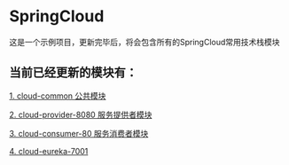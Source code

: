 # SpringCloud

 这是一个示例项目，更新完毕后，将会包含所有的SpringCloud常用技术栈模块
 
## 当前已经更新的模块有：
  [1. cloud-common 公共模块](https://github.com/811105717/SpringCloud/tree/master/cloud-common)

  [2. cloud-provider-8080 服务提供者模块](https://github.com/811105717/SpringCloud/tree/master/cloud-provider-8080)
  
  [3. cloud-consumer-80 服务消费者模块](https://github.com/811105717/SpringCloud/tree/master/cloud-consumer-80)
  
  [4. cloud-eureka-7001](https://github.com/811105717/SpringCloud/tree/master/cloud-eureka-7001)  
